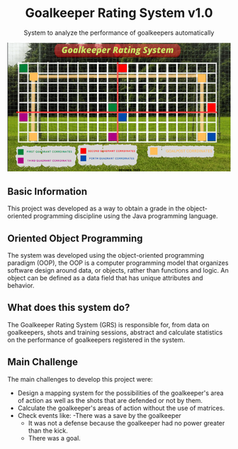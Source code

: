 <!--- mdformat-toc start --slug=github --->

<!---
!!! IF EDITING THE README, ENSURE TO COPY THE WHOLE FILE TO index.md in `/docs/`
--->

<div align="center">

# Goalkeeper Rating System v1.0

System to analyze the performance of goalkeepers automatically

</div>

![Screenshot](/src/grscord.png)

## Basic Information

This project was developed as a way to obtain a grade in the object-oriented programming discipline using the Java programming language.


##  Oriented Object Programming

The system was developed using the object-oriented programming paradigm (OOP), the OOP is a computer programming model that organizes software design around data, or objects, rather than functions and logic. An object can be defined as a data field that has unique attributes and behavior. 

##  What does this system do?

The Goalkeeper Rating System (GRS) is responsible for, from data on goalkeepers, shots and training sessions, abstract and calculate statistics on the performance of goalkeepers registered in the system.

##  Main Challenge
The main challenges to develop this project were:
- Design a mapping system for the possibilities of the goalkeeper's area of action as well as the shots that are defended or not by them.
- Calculate the goalkeeper's areas of action without the use of matrices.
- Check events like:
  -There was a save by the goalkeeper
  - It was not a defense because the goalkeeper had no power greater than the kick.
  - There was a goal.
